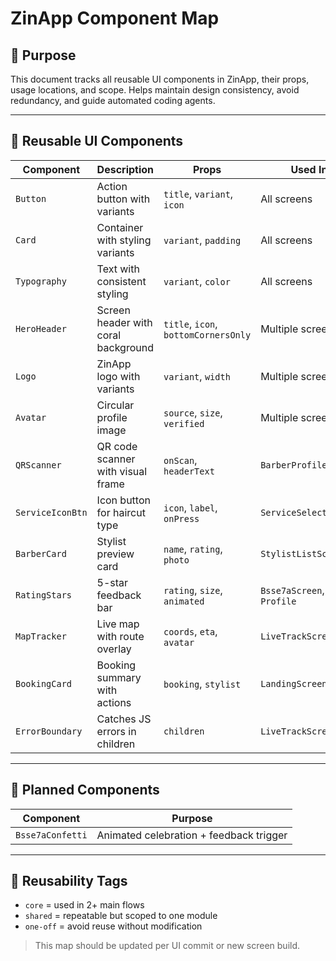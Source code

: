 # ZinApp Component Map

## 🧭 Purpose

This document tracks all reusable UI components in ZinApp, their props, usage locations, and scope. Helps maintain design consistency, avoid redundancy, and guide automated coding agents.

---

## 🔩 Reusable UI Components

| Component        | Description                       | Props                      | Used In                   | Tags       |
|------------------|-----------------------------------|----------------------------|---------------------------|------------|
| `Button`         | Action button with variants       | `title`, `variant`, `icon` | All screens                | `core`     |
| `Card`           | Container with styling variants   | `variant`, `padding`       | All screens                | `core`     |
| `Typography`     | Text with consistent styling      | `variant`, `color`         | All screens                | `core`     |
| `HeroHeader`     | Screen header with coral background | `title`, `icon`, `bottomCornersOnly` | Multiple screens         | `core`     |
| `Logo`           | ZinApp logo with variants         | `variant`, `width`         | Multiple screens           | `core`     |
| `Avatar`         | Circular profile image            | `source`, `size`, `verified` | Multiple screens         | `core`     |
| `QRScanner`      | QR code scanner with visual frame | `onScan`, `headerText`     | `BarberProfileScreen`      | `core`     |
| `ServiceIconBtn` | Icon button for haircut type      | `icon`, `label`, `onPress` | `ServiceSelectScreen`     | `core`     |
| `BarberCard`     | Stylist preview card              | `name`, `rating`, `photo`  | `StylistListScreen`       | `shared`   |
| `RatingStars`    | 5-star feedback bar               | `rating`, `size`, `animated`| `Bsse7aScreen`, `Profile` | `shared`   |
| `MapTracker`     | Live map with route overlay       | `coords`, `eta`, `avatar`  | `LiveTrackScreen`         | `core`     |
| `BookingCard`    | Booking summary with actions      | `booking`, `stylist`       | `LandingScreen`           | `shared`   |
| `ErrorBoundary`  | Catches JS errors in children     | `children`                 | `LiveTrackScreen`         | `core`     |

---

## 🧪 Planned Components

| Component        | Purpose                                  |
|------------------|-------------------------------------------|
| `Bsse7aConfetti` | Animated celebration + feedback trigger   |

---

## 🔖 Reusability Tags

- `core` = used in 2+ main flows
- `shared` = repeatable but scoped to one module
- `one-off` = avoid reuse without modification

> This map should be updated per UI commit or new screen build.
